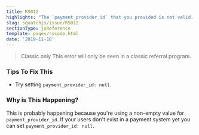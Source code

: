 ```yaml
---
title: RS012
highlights: "The `payment_provider_id` that you provided is not valid. Just set `payment_provider_id: null` if you're not using a payment system connector such as Stripe, Recurly or Braintree."
slug: squatchjs/issue/RS012
sectionType: jsReference
template: pages/rscode.html
date: '2019-11-18'
---
```


> <span class="label">Classic only</span> This error will only be seen in a classic referral program.

### Tips To Fix This

 - Try setting `payment_provider_id: null`.

### Why is This Happening?

This is probably happening because you're using a non-empty value for `payment_provider_id`. If your users don't exist in a payment system yet you can set `payment_provider_id: null`.
